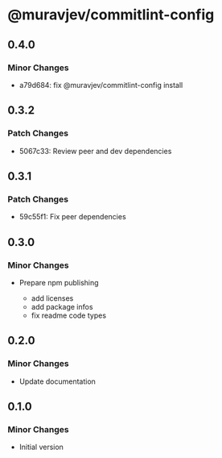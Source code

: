 # @muravjev/commitlint-config

## 0.4.0

### Minor Changes

-   a79d684: fix @muravjev/commitlint-config install

## 0.3.2

### Patch Changes

-   5067c33: Review peer and dev dependencies

## 0.3.1

### Patch Changes

-   59c55f1: Fix peer dependencies

## 0.3.0

### Minor Changes

-   Prepare npm publishing

    -   add licenses
    -   add package infos
    -   fix readme code types

## 0.2.0

### Minor Changes

-   Update documentation

## 0.1.0

### Minor Changes

-   Initial version
